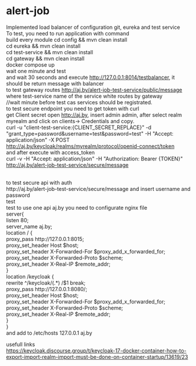 # alert-job
Implemented load balancer of configuration git, eureka and test service<br>
To test, you need to run application with command<br>
 build every module
cd config &&  mvn clean install<br>
cd eureka && mvn clean install<br>
cd test-service && mvn clean install<br>
cd gateway && mvn clean install<br>
docker compose up<br>
wait one minute and test<br>
and wait 30 seconds and execute  http://127.0.0.1:8014/testbalancer, it should be return message with balancer<br>
to test gateway routes http://aj.by/alert-job-test-service/public/message where test-service name of the service white routes by gateway<br>
//wait minute before test cas services should be registrated.<br>
to test secure endpoint you need to get token with curl <br>
get Client secret open http://aj.by, insert admin admin, after select realm myrealm and click on clients-> Credentials and copy.<br>
curl -u "client-test-service:{CLIENT_SECRET_REPLACE}" -d "grant_type=password&username=test&password=test"  -H "Accept: application/json" -X POST http://aj.by/keycloak/realms/myrealm/protocol/openid-connect/token
<br>
and after execute with access_token <br>
curl -v -H "Accept: application/json" -H "Authorization: Bearer {TOKEN}" http://aj.by/alert-job-test-service/secure/message

<br>
to test secure api with auth <br> http://aj.by/alert-job-test-service/secure/message 
and insert username and password <br>
test<br>
test
to use one api aj.by you need to configurate nginx file <br>
server{<br>
        listen 80;<br>
        server_name aj.by;<br>
location / {<br>
                        proxy_pass http://127.0.0.1:8015;<br>
                        proxy_set_header Host $host;<br>
                        proxy_set_header X-Forwarded-For $proxy_add_x_forwarded_for;<br>
                        proxy_set_header X-Forwarded-Proto $scheme;<br>
                        proxy_set_header X-Real-IP $remote_addr;<br>
                }<br>
location /keycloak {<br>
                        rewrite  ^/keycloak/(.*)  /$1 break;<br>
                        proxy_pass http://127.0.0.1:8080/;<br>
                        proxy_set_header Host $host;<br>
                        proxy_set_header X-Forwarded-For $proxy_add_x_forwarded_for;<br>
                        proxy_set_header X-Forwarded-Proto $scheme;<br>
                        proxy_set_header X-Real-IP $remote_addr;<br>
                }<br>
}<br>
and add to /etc/hosts
127.0.0.1 aj.by

usefull links <br>
https://keycloak.discourse.group/t/keycloak-17-docker-container-how-to-export-import-realm-import-must-be-done-on-container-startup/13619/23

